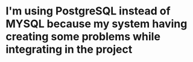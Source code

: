 <h1>I'm using PostgreSQL instead of MYSQL because my system having creating some problems while integrating in the project</h1>
